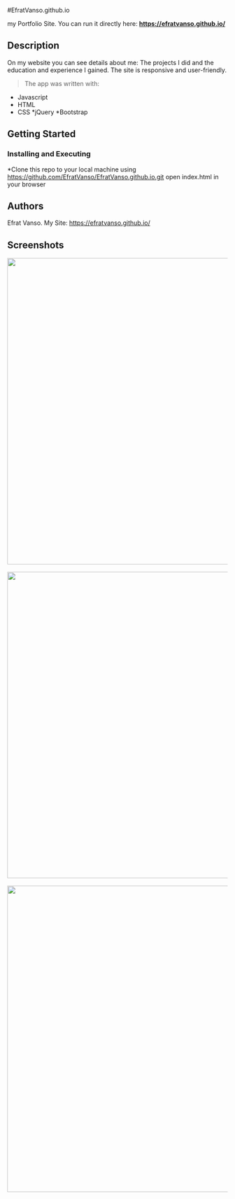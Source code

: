 #EfratVanso.github.io

my Portfolio Site.
You can run it directly here: 
**https://efratvanso.github.io/**

## Description
On my website you can see details about me:
The projects I did and the education and experience I gained.
The site is responsive and user-friendly.

>The app was written with: 

   * Javascript
   * HTML
   * CSS
   *jQuery
   *Bootstrap
   
## Getting Started

### Installing and Executing

*Clone this repo to your local machine using https://github.com/EfratVanso/EfratVanso.github.io.git
open index.html in your browser

## Authors

Efrat Vanso.
My Site: https://efratvanso.github.io/

## Screenshots

<img style="-webkit-user-select: none;margin: auto;width: 700px;" src="https://raw.githubusercontent.com/EfratVanso.github.io/blob/master/images/screenshot1.png" width="700">
<br/><br/>

<img style="-webkit-user-select: none;margin: auto;width: 700px;" src="https://raw.githubusercontent.com/EfratVanso.github.io/blob/master/images/screenshot2.png" width="700">
<br/><br/>

<img style="-webkit-user-select: none;margin: auto;width: 700px;" src="https://raw.githubusercontent.com/EfratVanso.github.io/blob/master/images/screenshot3.png" width="700">
